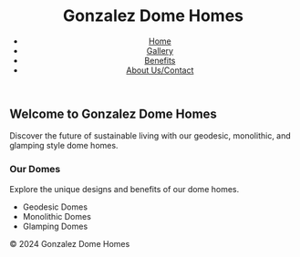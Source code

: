 <!DOCTYPE html>
<html lang="en">
<head>
    <meta charset="UTF-8">
    <meta name="viewport" content="width=device-width, initial-scale=1.0">
    <title>Gonzalez Dome Homes</title>
    <link rel="stylesheet" href="styles.css">
</head>
<body>
    <header>
        <h1>Gonzalez Dome Homes</h1>
        <nav>
            <ul>
                <li><a href="index.html">Home</a></li>
                <li><a href="gallery.html">Gallery</a></li>
                <li><a href="benefits.html">Benefits</a></li>
                <li><a href="about.html">About Us/Contact</a></li>
            </ul>
        </nav>
    </header>
    <main>
        <section>
            <h2>Welcome to Gonzalez Dome Homes</h2>
            <p>Discover the future of sustainable living with our geodesic, monolithic, and glamping style dome homes.</p>
        </section>
        <section>
            <h3>Our Domes</h3>
            <p>Explore the unique designs and benefits of our dome homes.</p>
            <ul>
                <li>Geodesic Domes</li>
                <li>Monolithic Domes</li>
                <li>Glamping Domes</li>
            </ul>
        </section>
    </main>
    <footer>
        <p>&copy; 2024 Gonzalez Dome Homes</p>
    </footer>
</body>
</html>
